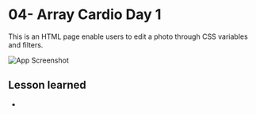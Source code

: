# 04- Array Cardio Day 1

This is an HTML page enable users to edit a photo through CSS variables and filters.

![App Screenshot]()


## Lesson learned

-
